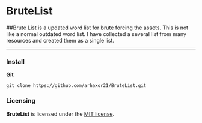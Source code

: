 # BruteList
      
##Brute List is a updated word list for brute forcing the assets. This is not like a normal outdated word list. I have collected a several list from many resources and created them as a single list.

- - -

### Install


**Git**
```
git clone https://github.com/arhaxor21/BruteList.git
```

### Licensing

**BruteList** is licensed under the [MIT license](LICENSE).



